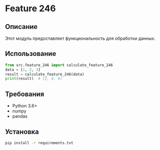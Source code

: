 # Feature 246
## Описание
Этот модуль предоставляет функциональность для обработки данных.
## Использование
```python
from src.feature_246 import calculate_feature_246
data = [1, 2, 3]
result = calculate_feature_246(data)
print(result)  # [2, 4, 6]
```
## Требования
- Python 3.6+
- numpy
- pandas
## Установка
```bash
pip install -r requirements.txt
```